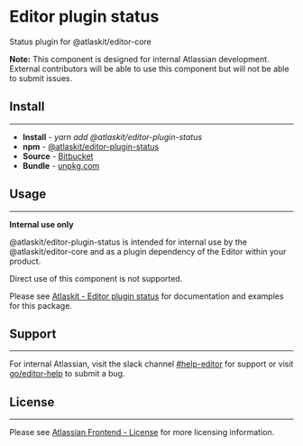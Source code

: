 # Editor plugin status

Status plugin for @atlaskit/editor-core

**Note:** This component is designed for internal Atlassian development.
External contributors will be able to use this component but will not be able to submit issues.

## Install
---
- **Install** - *yarn add @atlaskit/editor-plugin-status*
- **npm** - [@atlaskit/editor-plugin-status](https://www.npmjs.com/package/@atlaskit/editor-plugin-status)
- **Source** - [Bitbucket](https://bitbucket.org/atlassian/atlassian-frontend/src/master/packages/editor/editor-plugin-status)
- **Bundle** - [unpkg.com](https://unpkg.com/@atlaskit/editor-plugin-status/dist/)

## Usage
---
**Internal use only**

@atlaskit/editor-plugin-status is intended for internal use by the @atlaskit/editor-core and as a plugin dependency of the Editor within your product.

Direct use of this component is not supported.

Please see [Atlaskit - Editor plugin status](https://atlaskit.atlassian.com/packages/editor/editor-plugin-status) for documentation and examples for this package.

## Support
---
For internal Atlassian, visit the slack channel [#help-editor](https://atlassian.slack.com/archives/CFG3PSQ9E) for support or visit [go/editor-help](https://go/editor-help) to submit a bug.
## License
---
 Please see [Atlassian Frontend - License](https://hello.atlassian.net/wiki/spaces/AF/pages/2589099144/Documentation#License) for more licensing information.